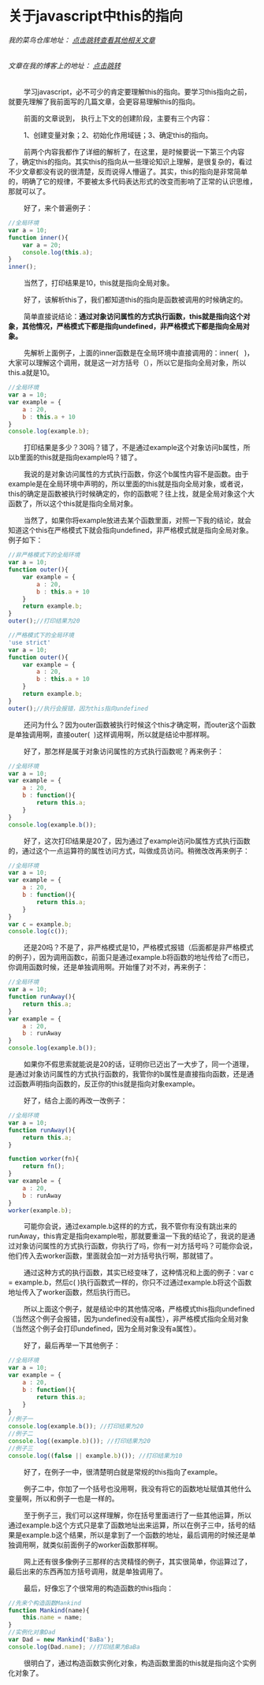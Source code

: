 # 关于javascript中this的指向
###### 我的菜鸟仓库地址： [点击跳转查看其他相关文章](https://github.com/ershing/RookieAngle "菜鸟仓库")
###### 文章在我的博客上的地址： [点击跳转](http://www.ershing.cn/about-this/ "点击我")

        学习javascript，必不可少的肯定要理解this的指向。要学习this指向之前，就要先理解了我前面写的几篇文章，会更容易理解this的指向。

        前面的文章说到， 执行上下文的创建阶段，主要有三个内容：

        1、创建变量对象；2、初始化作用域链；3、确定this的指向。

        前两个内容我都作了详细的解析了，在这里，是时候要说一下第三个内容了，确定this的指向。其实this的指向从一些理论知识上理解，是很复杂的，看过不少文章都没有说的很清楚，反而说得人懵逼了。其实，this的指向是非常简单的，明确了它的规律，不要被太多代码表达形式的改变而影响了正常的认识思维，那就可以了。

        好了，来个普遍例子：
```javascript
//全局环境
var a = 10;
function inner(){
    var a = 20;
    console.log(this.a);
}
inner();
```
        当然了，打印结果是10，this就是指向全局对象。

        好了，该解析this了，我们都知道this的指向是函数被调用的时候确定的。

        简单直接说结论：**通过对象访问属性的方式执行函数，this就是指向这个对象，其他情况，严格模式下都是指向undefined，非严格模式下都是指向全局对象。**

        先解析上面例子，上面的inner函数是在全局环境中直接调用的：inner(   )，大家可以理解这个调用，就是这一对方括号（），所以它是指向全局对象，所以this.a就是10。
```javascript
//全局环境
var a = 10;
var example = {
    a : 20,
    b : this.a + 10
}
console.log(example.b);
```
        打印结果是多少？30吗？错了，不是通过example这个对象访问b属性，所以b里面的this就是指向example吗？错了。

        我说的是对象访问属性的方式执行函数，你这个b属性内容不是函数。由于example是在全局环境中声明的，所以里面的this就是指向全局对象，或者说，this的确定是函数被执行时候确定的，你的函数呢？往上找，就是全局对象这个大函数了，所以这个this就是指向全局对象。

        当然了，如果你将example放进去某个函数里面，对照一下我的结论，就会知道这个this在严格模式下就会指向undefined，非严格模式就是指向全局对象。例子如下：
```javascript
//非严格模式下的全局环境
var a = 10;
function outer(){
    var example = {
        a : 20,
        b : this.a + 10
    }
    return example.b;
}
outer();//打印结果为20
```
```javascript
//严格模式下的全局环境
'use strict'
var a = 10;
function outer(){
    var example = {
        a : 20,
        b : this.a + 10
    }
    return example.b;
}
outer();//执行会报错，因为this指向undefined
```
        还问为什么？因为outer函数被执行时候这个this才确定啊，而outer这个函数是单独调用啊，直接outer(  )这样调用啊，所以就是结论中那样啊。

        好了，那怎样是属于对象访问属性的方式执行函数呢？再来例子：
```javascript
//全局环境
var a = 10;
var example = {
    a : 20,
    b : function(){
        return this.a;
    }
}
console.log(example.b());
```
        好了，这次打印结果是20了，因为通过了example访问b属性方式执行函数的，通过这个一点运算符的属性访问方式，叫做成员访问。稍微改改再来例子：
```javascript
//全局环境
var a = 10;
var example = {
    a : 20,
    b : function(){
        return this.a;
    }
}
var c = example.b;
console.log(c());
```
        还是20吗？不是了，非严格模式是10，严格模式报错（后面都是非严格模式的例子），因为调用函数c，前面只是通过example.b将函数的地址传给了c而已，你调用函数时候，还是单独调用啊。开始懂了对不对，再来例子：
```javascript
//全局环境
var a = 10;
function runAway(){
    return this.a;
}
var example = {
    a : 20,
    b : runAway
}
console.log(example.b());
```
        如果你不假思索就能说是20的话，证明你已迈出了一大步了，同一个道理，是通过对象访问属性的方式执行函数的，我管你的b属性是直接指向函数，还是通过函数声明指向函数的，反正你的this就是指向对象example。

        好了，结合上面的再改一改例子：
```javascript
//全局环境
var a = 10;
function runAway(){
    return this.a;
}

function worker(fn){
    return fn();
}
var example = {
    a : 20,
    b : runAway
}
worker(example.b);
```
        可能你会说，通过example.b这样的的方式，我不管你有没有跳出来的runAway，this肯定是指向example啦，那就要重温一下我的结论了，我说的是通过对象访问属性的方式执行函数，你执行了吗，你有一对方括号吗？可能你会说，他们传入去worker函数，里面就会加一对方括号执行啊，那就错了。

        通过这种方式的执行函数，其实已经变味了，这种情况和上面的例子：var c = example.b，然后c( )执行函数式一样的，你只不过通过example.b将这个函数地址传入了worker函数，然后执行而已。

        所以上面这个例子，就是结论中的其他情况咯，严格模式this指向undefined（当然这个例子会报错，因为undefined没有a属性），非严格模式指向全局对象（当然这个例子会打印undefined，因为全局对象没有a属性）。

        好了，最后再举一下其他例子：
```javascript
//全局环境
var a = 10;
var example = {
    a : 20,
    b : function(){
        return this.a;
    }
}
//例子一
console.log(example.b()); //打印结果为20
//例子二
console.log((example.b)()); //打印结果为20
//例子三
console.log((false || example.b)()); //打印结果为10
```
        好了，在例子一中，很清楚明白就是常规的this指向了example。

        例子二中，你加了一个括号也没用啊，我没有将它的函数地址赋值其他什么变量啊，所以和例子一也是一样的。

        至于例子三，我们可以这样理解，你在括号里面进行了一些其他运算，所以通过example.b这个方式只是拿了函数地址出来运算，所以在例子三中，括号的结果是example.b这个结果，所以是拿到了一个函数的地址，最后调用的时候还是单独调用啊，就类似前面例子的worker函数那样啊。

        网上还有很多像例子三那样的古灵精怪的例子，其实很简单，你运算过了，最后出来的东西再加方括号调用，就是单独调用了。

        最后，好像忘了个很常用的构造函数的this指向：
```javascript
//先来个构造函数Mankind
function Mankind(name){
    this.name = name;
}
//实例化对象Dad
var Dad = new Mankind('BaBa');
console.log(Dad.name); //打印结果为BaBa
```
        很明白了，通过构造函数实例化对象，构造函数里面的this就是指向这个实例化对象了。
